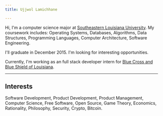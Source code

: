 ```yaml
---
title: Ujjwol Lamichhane

---
```


Hi, I'm a computer science major at [Southeastern Louisiana University](http://www.southeastern.edu/). My coursework includes: Operating Systems, Databases, Algorithms, Data Structures, Programming Languages, Computer Architecture, Software Engineering.

I'll graduate in December 2015. I'm looking for interesting opportunities.

Currently, I'm working as an full stack developer intern for [Blue Cross and Blue Shield of Louisiana](http://www.bcbsla.com/).

---

## Interests ##
Software Development, Product Development, Product Management, Computer Science, Free Software, Open Source, Game Theory, Economics, Rationality, Philosophy, Security, Crypto, Bitcoin.
